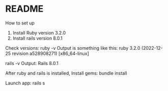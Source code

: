 # README

How to set up

1. Install Ruby version 3.2.0
2. Install rails version 8.0.1

Check versions:
ruby -v
Output is something like this: ruby 3.2.0 (2022-12-25 revision a528908271) [x86_64-linux]

rails -v
Output: Rails 8.0.1

After ruby and rails is installed, 
Install gems:
bundle install


Launch app:
rails s
